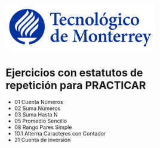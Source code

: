 ![Tec de Monterrey](images/logotecmty.png)
# Ejercicios con estatutos de repetición para PRACTICAR

- 01 Cuenta Números
- 02 Suma Números
- 03 Suma Hasta N
- 05 Promedio Sencillo
- 08 Rango Pares Simple
- 10.1 Alterna Caracteres con Contador
- 21 Cuenta de inversión

